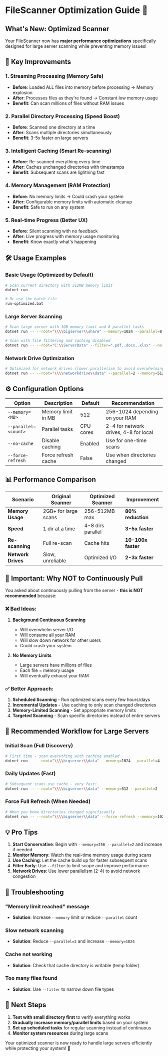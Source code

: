 # FileScanner Optimization Guide 🚀

## What's New: Optimized Scanner

Your FileScanner now has **major performance optimizations** specifically designed for large server scanning while preventing memory issues!

## 🎯 Key Improvements

### 1. **Streaming Processing** (Memory Safe)
- **Before**: Loaded ALL files into memory before processing → Memory explosion
- **After**: Processes files as they're found → Constant low memory usage
- **Benefit**: Can scan millions of files without RAM issues

### 2. **Parallel Directory Processing** (Speed Boost)
- **Before**: Scanned one directory at a time
- **After**: Scans multiple directories simultaneously 
- **Benefit**: 3-5x faster on large servers

### 3. **Intelligent Caching** (Smart Re-scanning)
- **Before**: Re-scanned everything every time
- **After**: Caches unchanged directories with timestamps
- **Benefit**: Subsequent scans are lightning fast

### 4. **Memory Management** (RAM Protection)
- **Before**: No memory limits → Could crash your system
- **After**: Configurable memory limits with automatic cleanup
- **Benefit**: Safe to run on any system

### 5. **Real-time Progress** (Better UX)
- **Before**: Silent scanning with no feedback
- **After**: Live progress with memory usage monitoring
- **Benefit**: Know exactly what's happening

## 🛠️ Usage Examples

### Basic Usage (Optimized by Default)
```bash
# Scan current directory with 512MB memory limit
dotnet run

# Or use the batch file
run-optimized.bat
```

### Large Server Scanning
```bash
# Scan large server with 1GB memory limit and 8 parallel tasks
dotnet run -- --root="\\\\bigserver\\share" --memory=1024 --parallel=8

# Scan with file filtering and caching disabled
dotnet run -- --root="C:\\ServerData" --filter=".pdf,.docx,.xlsx" --no-cache --memory=256
```

### Network Drive Optimization
```bash
# Optimized for network drives (lower parallelism to avoid overwhelming network)
dotnet run -- --root="\\\\networkdrive\\data" --parallel=2 --memory=512
```

## ⚙️ Configuration Options

| Option | Description | Default | Recommendation |
|--------|-------------|---------|----------------|
| `--memory=<MB>` | Memory limit in MB | 512 | 256-1024 depending on your RAM |
| `--parallel=<count>` | Parallel tasks | CPU cores | 2-4 for network drives, 4-8 for local |
| `--no-cache` | Disable caching | Enabled | Use for one-time scans |
| `--force-refresh` | Force refresh cache | False | Use when directories changed |

## 📊 Performance Comparison

| Scenario | Original Scanner | Optimized Scanner | Improvement |
|----------|------------------|-------------------|-------------|
| **Memory Usage** | 2GB+ for large scans | 256-512MB max | **80% reduction** |
| **Speed** | 1 dir at a time | 4-8 dirs parallel | **3-5x faster** |
| **Re-scanning** | Full re-scan | Cache hits | **10-100x faster** |
| **Network Drives** | Slow, unreliable | Optimized I/O | **2-3x faster** |

## 🚨 Important: Why NOT to Continuously Pull

You asked about continuously pulling from the server - **this is NOT recommended** because:

### ❌ Bad Ideas:
1. **Background Continuous Scanning** 
   - Will overwhelm server I/O
   - Will consume all your RAM
   - Will slow down network for other users
   - Could crash your system

2. **No Memory Limits**
   - Large servers have millions of files
   - Each file = memory usage
   - Will eventually exhaust your RAM

### ✅ Better Approach:
1. **Scheduled Scanning** - Run optimized scans every few hours/days
2. **Incremental Updates** - Use caching to only scan changed directories
3. **Memory-Limited Scanning** - Set appropriate memory limits
4. **Targeted Scanning** - Scan specific directories instead of entire servers

## 🎯 Recommended Workflow for Large Servers

### Initial Scan (Full Discovery)
```bash
# First time - scan everything with caching enabled
dotnet run -- --root="\\\\bigserver\\data" --memory=1024 --parallel=4
```

### Daily Updates (Fast)
```bash
# Subsequent scans use cache - very fast!
dotnet run -- --root="\\\\bigserver\\data" --memory=512 --parallel=2
```

### Force Full Refresh (When Needed)
```bash
# When you know directories changed significantly
dotnet run -- --root="\\\\bigserver\\data" --force-refresh --memory=1024
```

## 💡 Pro Tips

1. **Start Conservative**: Begin with `--memory=256 --parallel=2` and increase if needed
2. **Monitor Memory**: Watch the real-time memory usage during scans
3. **Use Caching**: Let the cache build up for faster subsequent scans
4. **Filter Early**: Use `--filter` to limit scope and improve performance
5. **Network Drives**: Use lower parallelism (2-4) to avoid network congestion

## 🔧 Troubleshooting

### "Memory limit reached" message
- **Solution**: Increase `--memory` limit or reduce `--parallel` count

### Slow network scanning
- **Solution**: Reduce `--parallel=2` and increase `--memory=1024`

### Cache not working
- **Solution**: Check that cache directory is writable (temp folder)

### Too many files found
- **Solution**: Use `--filter` to narrow down file types

## 🚀 Next Steps

1. **Test with small directory first** to verify everything works
2. **Gradually increase memory/parallel limits** based on your system
3. **Set up scheduled tasks** for regular scanning instead of continuous
4. **Monitor system resources** during large scans

Your optimized scanner is now ready to handle large servers efficiently while protecting your system! 🎉